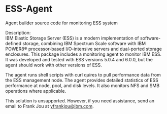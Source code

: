 # ESS-Agent
Agent builder source code for monitoring ESS system

Description:    
IBM Elastic Storage Server (ESS) is a modern implementation of software-defined storage, combining IBM Spectrum Scale software with IBM POWER8® processor-based I/O-intensive servers and dual-ported storage enclosures. This package includes a monitoring agent to monitor IBM ESS.  It was developed and tested with ESS versions 5.0.4 and 6.0.0, but the agent should work with other versions of ESS.  

The agent runs shell scripts with curl quires to pull performance data from the ESS management node.  The agent provides detailed statistics of ESS performance at node, pool, and disk levels.  It also monitors NFS and SMB operations where applicable.  

This solution is unsupported.  However, if you need assistance, send an email to Frank Jou at yfrankjou@ibm.com. 
